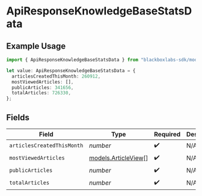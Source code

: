# ApiResponseKnowledgeBaseStatsData

## Example Usage

```typescript
import { ApiResponseKnowledgeBaseStatsData } from "blackboxlabs-sdk/models";

let value: ApiResponseKnowledgeBaseStatsData = {
  articlesCreatedThisMonth: 260912,
  mostViewedArticles: [],
  publicArticles: 341656,
  totalArticles: 726330,
};
```

## Fields

| Field                                            | Type                                             | Required                                         | Description                                      |
| ------------------------------------------------ | ------------------------------------------------ | ------------------------------------------------ | ------------------------------------------------ |
| `articlesCreatedThisMonth`                       | *number*                                         | :heavy_check_mark:                               | N/A                                              |
| `mostViewedArticles`                             | [models.ArticleView](../models/articleview.md)[] | :heavy_check_mark:                               | N/A                                              |
| `publicArticles`                                 | *number*                                         | :heavy_check_mark:                               | N/A                                              |
| `totalArticles`                                  | *number*                                         | :heavy_check_mark:                               | N/A                                              |